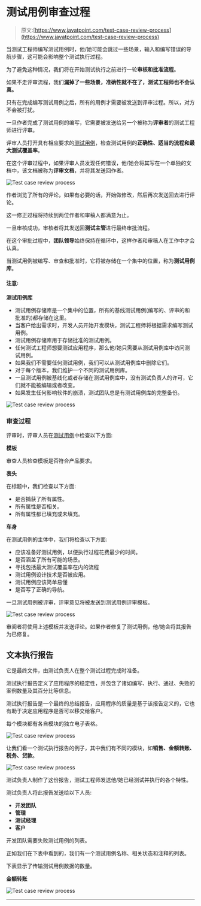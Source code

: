 # 测试用例审查过程

> 原文:[https://www.javatpoint.com/test-case-review-process](https://www.javatpoint.com/test-case-review-process)

当测试工程师编写测试用例时，他/她可能会跳过一些场景，输入和编写错误的导航步骤，这可能会影响整个测试执行过程。

为了避免这种情况，我们将在开始测试执行之前进行一轮**审核和批准流程**。

如果不走评审流程，我们**漏掉了一些场景，准确性就不在了，测试工程师也不会认真。**

只有在完成编写测试用例之后，所有的用例才需要被发送到评审过程。所以，对方不会被打扰。

一旦作者完成了测试用例的编写，它需要被发送给另一个被称为**评审者**的测试工程师进行评审。

评审人员打开具有相应要求的[测试用例](https://www.javatpoint.com/test-case)，检查测试用例的**正确性、适当的流程和最大测试覆盖率**。

在这个评审过程中，如果评审人员发现任何错误，他/她会将其写在一个单独的文档中，该文档被称为**评审文档**，并将其发送回作者。

![Test case review process](../Images/211144f36ac71f6e48ffeacb2b4eb960.png)

作者浏览了所有的评论，如果有必要的话，开始做修改，然后再次发送回去进行评论。

这一修正过程将持续到两位作者和审稿人都满意为止。

一旦审核成功，审核者将其发送回**测试主管**进行最终审批流程。

在这个审批过程中，**团队领导**始终保持在循环中，这样作者和审稿人在工作中才会认真。

当测试用例被编写、审查和批准时，它将被存储在一个集中的位置，称为**测试用例库**。

#### 注意:

**测试用例库**

*   测试用例存储库是一个集中的位置，所有的基线测试用例(编写的、评审的和批准的)都存储在这里。
*   当客户给出需求时，开发人员开始开发模块，测试工程师将根据需求编写测试用例。
*   测试用例存储库用于存储批准的测试用例。
*   任何测试工程师想要测试应用程序，那么他/她只需要从测试用例库中访问测试用例。
*   如果我们不需要任何测试用例，我们可以从测试用例库中删除它们。
*   对于每个版本，我们维护一个不同的测试用例库。
*   一旦测试用例被基线化或者存储在测试用例库中，没有测试负责人的许可，它们就不能被编辑或者改变。
*   如果发生任何影响软件的崩溃，测试团队总是有测试用例库的完整备份。

![Test case review process](../Images/305af6c5ed8bd5ad78e83178a328ed8c.png)

### 审查过程

评审时，评审人员在[测试用例](https://www.javatpoint.com/test-case)中检查以下方面:

**模板**

审查人员检查模板是否符合产品要求。

**表头**

在标题中，我们检查以下方面:

*   是否捕获了所有属性。
*   所有属性是否相关。
*   所有属性都已填充或未填充。

**车身**

在测试用例的主体中，我们将检查以下方面:

*   应该准备好测试用例，以便执行过程花费最少的时间。
*   是否涵盖了所有可能的场景。
*   寻找包括最大测试覆盖率在内的流程
*   测试用例设计技术是否被应用。
*   测试用例应该简单易懂
*   是否写了正确的导航。

一旦测试用例被评审，评审意见将被发送到测试用例评审模板。

![Test case review process](../Images/58fa74e6b4186cc5e84cf6ce4134d7bd.png)

审阅者将使用上述模板并发送评论。如果作者修复了测试用例，他/她会将其报告为已修复。

## 文本执行报告

它是最终文件，由测试负责人在整个测试过程完成时准备。

测试执行报告定义了应用程序的稳定性，并包含了诸如编写、执行、通过、失败的案例数量及其百分比等信息。

测试执行报告是一个最终的总结报告，应用程序的质量是基于该报告定义的，它也有助于决定应用程序是否可以移交给客户。

每个模块都有各自模块的独立电子表格。

![Test case review process](../Images/5ac3aba96908dde629b863c0773cd563.png)

让我们看一个测试执行报告的例子，其中我们有不同的模块，如**销售、金额转账、税务、贷款**。

![Test case review process](../Images/4672fc3807d68ab9d52be34194f6c850.png)

测试负责人制作了这份报告，测试工程师发送他/她已经测试并执行的各个特性。

测试负责人将此报告发送给以下人员:

*   **开发团队**
*   **管理**
*   **测试经理**
*   **客户**

开发团队需要失败测试用例的列表。

正如我们在下表中看到的，我们有一个测试用例名称、相关状态和注释的列表。

下表显示了传输测试用例数据的数量。

**金额转账**

![Test case review process](../Images/c1553afa73d54f00ea86b8f597a81fb8.png)

* * *